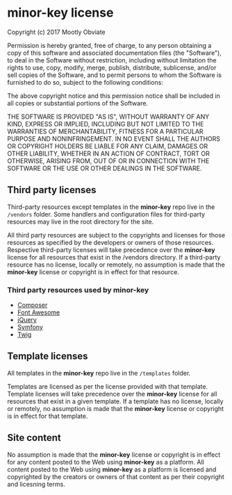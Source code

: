 # minor-key license

Copyright (c) 2017 Mootly Obviate

Permission is hereby granted, free of charge, to any person obtaining a copy of this software and associated documentation files (the "Software"), to deal in the Software without restriction, including without limitation the rights to use, copy, modify, merge, publish, distribute, sublicense, and/or sell copies of the Software, and to permit persons to whom the Software is furnished to do so, subject to the following conditions:

The above copyright notice and this permission notice shall be included in all copies or substantial portions of the Software.

THE SOFTWARE IS PROVIDED "AS IS", WITHOUT WARRANTY OF ANY KIND, EXPRESS OR IMPLIED, INCLUDING BUT NOT LIMITED TO THE WARRANTIES OF MERCHANTABILITY, FITNESS FOR A PARTICULAR PURPOSE AND NONINFRINGEMENT. IN NO EVENT SHALL THE AUTHORS OR COPYRIGHT HOLDERS BE LIABLE FOR ANY CLAIM, DAMAGES OR OTHER LIABILITY, WHETHER IN AN ACTION OF CONTRACT, TORT OR OTHERWISE, ARISING FROM, OUT OF OR IN CONNECTION WITH THE SOFTWARE OR THE USE OR OTHER DEALINGS IN THE SOFTWARE.

## Third party licenses

Third-party resources except templates in the **minor-key** repo live in the `/vendors` folder. Some handlers and configuration files for third-party resources may live in the root directory for the site.

All third party resources are subject to the copyrights and licenses for those resources as specified by the developers or owners of those resources. Respective third-party licenses will take precedence over the **minor-key** license for all resources that exist in the /vendors directory. If a third-party resource has no license, locally or remotely, no assumption is made that the **minor-key** license or copyright is in effect for that resource.

### Third party resources used by minor-key

- [Composer](https://github.com/composer/composer/blob/master/LICENSE)
- [Font Awesome](http://fontawesome.io/license/)
- [jQuery](https://github.com/jquery/jquery/blob/master/LICENSE.txt)
- [Symfony](https://symfony.com/license)
- [Twig](https://twig.sensiolabs.org/license)

## Template licenses

All templates in  the **minor-key** repo live in the `/templates` folder.

Templates are licensed as per the license provided with that template. Template licenses will take precedence over the **minor-key** license for all resources that exist in a given template. If a template has no license, locally or remotely, no assumption is made that the **minor-key** license or copyright is in effect for that template.

## Site content

No assumption is made that the **minor-key** license or copyright is in effect for any content posted to the Web using **minor-key** as a platform. All content posted to the Web using **minor-key** as a platform is licensed and copyrighted by the creators or owners of that content as per their copyright and licesning terms.
